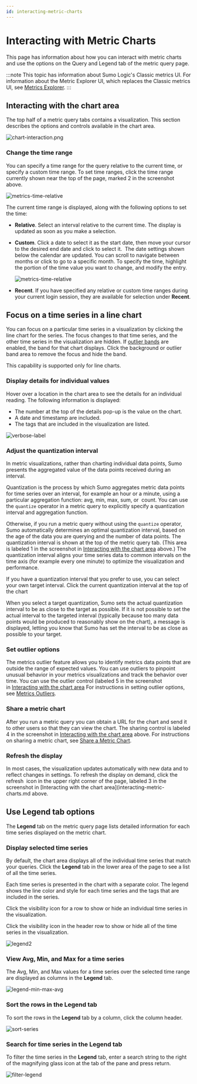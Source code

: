 ```yaml
---
id: interacting-metric-charts
---
```


# Interacting with Metric Charts

This page has information about how you can interact with metric charts and use the options on the Query and Legend tab of the metric query page. 

:::note
This topic has information about Sumo Logic's Classic metrics UI. For information about the Metric Explorer UI, which replaces the Classic metrics UI, see [Metrics Explorer](../metric-queries-alerts/metrics-explorer.md).
:::

## Interacting with the chart area

The top half of a metric query tabs contains a visualization. This section describes the options and controls available in the chart area.

![chart-interaction.png](/img/metrics/chart-interaction.png)

### Change the time range

You can specify a time range for the query relative to the current time, or specify a custom time range. To set time ranges, click the time range currently shown near the top of the page, marked 2 in the screenshot above.

![metrics-time-relative](/img/metrics/metrics-time-relative.png)

The current time range is displayed, along with the following options to set the time:

* **Relative**. Select an interval relative to the current time. The display is updated as soon as you make a selection.
* **Custom**. Click a date to select it as the start date, then move your cursor to the desired end date and click to select it.  The date settings shown below the calendar are updated. You can scroll to navigate between months or click to go to a specific month. To specify the time, highlight the portion of the time value you want to change, and modify the entry.  

    ![metrics-time-relative](/img/metrics/metrics-time-custom.png)

* **Recent**. If you have specified any relative or custom time ranges during your current login session, they are available for selection under **Recent**.

## Focus on a time series in a line chart

You can focus on a particular time series in a visualization by clicking the line chart for the series. The focus changes to that time series, and the other time series in the visualization are hidden. If [outlier bands](metrics-outliers.md) are enabled, the band for that chart displays. Click the background or outlier band area to remove the focus and hide the band.  

This capability is supported only for line charts. 

### Display details for individual values

Hover over a location in the chart area to see the details for an individual reading. The following information is displayed:

* The number at the top of the details pop-up is the value on the chart.
* A date and timestamp are included.
* The tags that are included in the visualization are listed.

![verbose-label](/img/metrics/verbose-label.png)

### Adjust the quantization interval

In metric visualizations, rather than charting individual data points, Sumo presents the aggregated value of the data points received during an interval.

Quantization is the process by which Sumo aggregates metric data points for time series over an interval, for example an hour or a minute, using a particular aggregation function: avg, min, max, sum, or  count. You can use the `quantize` operator in a metric query to explicitly specify a quantization interval and aggregation function.

Otherwise, if you run a metric query without using the `quantize` operator, Sumo automatically determines an optimal quantization interval, based on the age of the data you are querying and the number of data points. The quantization interval is shown at the top of the metric query tab. (This area is labeled 1 in the screenshot in [Interacting with the chart area](#interacting-with-the-chart-area) above.) The quantization interval aligns your time series data to common intervals on the time axis (for example every one minute) to optimize the visualization and performance.

If you have a quantization interval that you prefer to use, you can select your own target interval. Click the current quantization interval at the top of the chart 

When you select a target quantization, Sumo sets the actual quantization interval to be as close to the target as possible. If it is not possible to set the actual interval to the targeted interval (typically because too many data points would be produced to reasonably show on the chart), a message is displayed, letting you know that Sumo has set the interval to be as close as possible to your target.

### Set outlier options

The metrics outlier feature allows you to identify metrics data points that are outside the range of expected values. You can use outliers to pinpoint unusual behavior in your metrics visualizations and track the behavior over time. You can use the outlier control (labeled 5 in the screenshot in [Interacting with the chart area](#interacting-with-the-chart-area) For instructions in setting outlier options, see [Metrics Outliers](metrics-outliers.md). 

### Share a metric chart

After you run a metric query you can obtain a URL for the chart and send it to other users so that they can view the chart. The sharing control is labeled 4 in the screenshot in [Interacting with the chart area](#interacting-with-the-chart-area) above. For instructions on sharing a metric chart, see [Share a Metric Chart](../metric-queries-alerts/share-metric-query.md).

### Refresh the display

In most cases, the visualization updates automatically with new data and to reflect changes in settings. To refresh the display on demand, click the refresh  icon in the upper right corner of the page, labeled 3 in the screenshot in [Interacting with the chart area](interacting-metric-charts.md above.

## Use Legend tab options

The **Legend** tab on the metric query page lists detailed information for each time series displayed on the metric chart. 

### Display selected time series

By default, the chart area displays all of the individual time series that match your queries. Click the **Legend** tab in the lower area of the page to see a list of all the time series. 

Each time series is presented in the chart with a separate color. The legend shows the line color and style for each time series and the tags that are included in the series. 

Click the visibility icon for a row to show or hide an individual time series in the visualization. 

Click the visibility icon in the header row to show or hide all of the time series in the visualization.

![legend2](/img/metrics/legend2.png)

### View Avg, Min, and Max for a time series

The Avg, Min, and Max values for a time series over the selected time range are displayed as columns in the **Legend** tab. 

![legend-min-max-avg](/img/metrics/legend-min-max-avg.png)

### Sort the rows in the Legend tab

To sort the rows in the **Legend** tab by a column, click the column header.

![sort-series](/img/metrics/sort-series.png)

### Search for time series in the Legend tab

To filter the time series in the **Legend** tab, enter a search string to the right of the magnifying glass icon at the tab of the pane and press return.

![filter-legend](/img/metrics/filter-legend.png)
